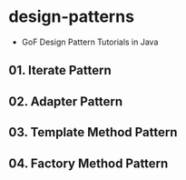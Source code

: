 # design-patterns
- GoF Design Pattern Tutorials in Java

## 01. Iterate Pattern
## 02. Adapter Pattern
## 03. Template Method Pattern
## 04. Factory Method Pattern